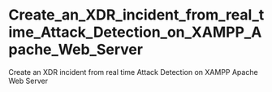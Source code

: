 # Create_an_XDR_incident_from_real_time_Attack_Detection_on_XAMPP_Apache_Web_Server
Create an XDR incident from real time Attack Detection on XAMPP Apache Web Server

